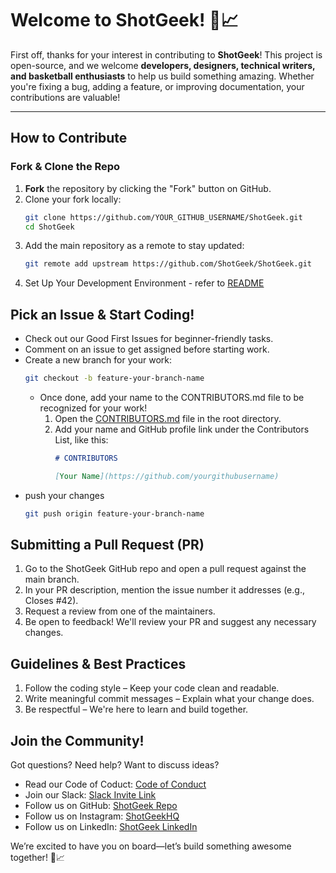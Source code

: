 # Welcome to ShotGeek! 🏀📈

First off, thanks for your interest in contributing to **ShotGeek**! This project is open-source, and we welcome **developers, designers, technical writers, and basketball enthusiasts** to help us build something amazing. Whether you're fixing a bug, adding a feature, or improving documentation, your contributions are valuable!  

---

## How to Contribute  

### Fork & Clone the Repo  
1. **Fork** the repository by clicking the "Fork" button on GitHub.  
2. Clone your fork locally:  
   ```bash
   git clone https://github.com/YOUR_GITHUB_USERNAME/ShotGeek.git
   cd ShotGeek
3. Add the main repository as a remote to stay updated:
   ```bash
   git remote add upstream https://github.com/ShotGeek/ShotGeek.git
   ```
4. Set Up Your Development Environment - refer to [README](https://github.com/ShotGeek/ShotGeek?tab=readme-ov-file#readme)

## Pick an Issue & Start Coding!
- Check out our Good First Issues for beginner-friendly tasks.
- Comment on an issue to get assigned before starting work.
- Create a new branch for your work:
  ```bash
  git checkout -b feature-your-branch-name
  ```
  - Once done, add your name to the CONTRIBUTORS.md file to be recognized for your work!
    1. Open the [CONTRIBUTORS.md](https://github.com/ShotGeek/ShotGeek/edit/master/CONTRIBUTORS.md) file in the root directory.
    2. Add your name and GitHub profile link under the Contributors List, like this:
       ```markdown
       # CONTRIBUTORS
       
       [Your Name](https://github.com/yourgithubusername)
       ```
- push your changes
  ```bash
  git push origin feature-your-branch-name 
  ```
## Submitting a Pull Request (PR)
1. Go to the ShotGeek GitHub repo and open a pull request against the main branch.
2. In your PR description, mention the issue number it addresses (e.g., Closes #42).
3. Request a review from one of the maintainers.
4. Be open to feedback! We'll review your PR and suggest any necessary changes.

## Guidelines & Best Practices
1. Follow the coding style – Keep your code clean and readable.
2. Write meaningful commit messages – Explain what your change does.
3. Be respectful – We're here to learn and build together.

## Join the Community!
Got questions? Need help? Want to discuss ideas?

- Read our Code of Coduct: [Code of Conduct](https://github.com/ShotGeek/ShotGeek/blob/master/CODE_OF_CONDUCT.md)
- Join our Slack: [Slack Invite Link]( https://join.slack.com/t/shotgeek/shared_invite/zt-31ieqopac-EDCkgUm6afDNqeu6mQjncg)
- Follow us on GitHub: [ShotGeek Repo](https://github.com/ShotGeek)
- Follow us on Instagram: [ShotGeekHQ](https://www.instagram.com/shotgeekhq?igsh=MWJlbnhiemhtYnc4eA%3D%3D&utm_source=qr)
- Follow us on LinkedIn: [ShotGeek LinkedIn](https://www.linkedin.com/company/shotgeek/)

We’re excited to have you on board—let’s build something awesome together! 🏀📈
